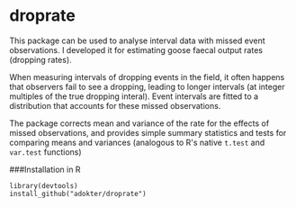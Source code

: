 # droprate
This package can be used to analyse interval data with missed event observations. I developed it for estimating goose faecal output rates (dropping rates).

When measuring intervals of dropping events in the field, it often happens that observers fail to see a dropping, leading to longer intervals (at integer multiples of the true dropping interal). Event intervals are fitted to a distribution that accounts for these missed observations.

The package corrects mean and variance of the rate for the effects of missed observations, and provides simple summary statistics and tests for comparing means and variances (analogous to R's native ``t.test`` and ``var.test`` functions)

###Installation in R
```
library(devtools)
install_github("adokter/droprate")
```
